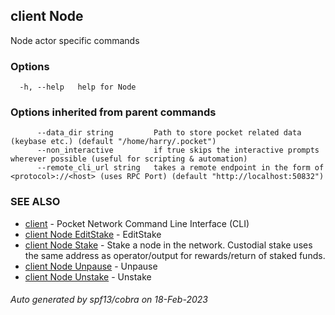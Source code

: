 ## client Node

Node actor specific commands

### Options

```
  -h, --help   help for Node
```

### Options inherited from parent commands

```
      --data_dir string         Path to store pocket related data (keybase etc.) (default "/home/harry/.pocket")
      --non_interactive         if true skips the interactive prompts wherever possible (useful for scripting & automation)
      --remote_cli_url string   takes a remote endpoint in the form of <protocol>://<host> (uses RPC Port) (default "http://localhost:50832")
```

### SEE ALSO

* [client](client.md)	 - Pocket Network Command Line Interface (CLI)
* [client Node EditStake](client_Node_EditStake.md)	 - EditStake <fromAddr> <amount> <relayChainIDs> <serviceURI>
* [client Node Stake](client_Node_Stake.md)	 - Stake a node in the network. Custodial stake uses the same address as operator/output for rewards/return of staked funds.
* [client Node Unpause](client_Node_Unpause.md)	 - Unpause <fromAddr>
* [client Node Unstake](client_Node_Unstake.md)	 - Unstake <fromAddr>

###### Auto generated by spf13/cobra on 18-Feb-2023
